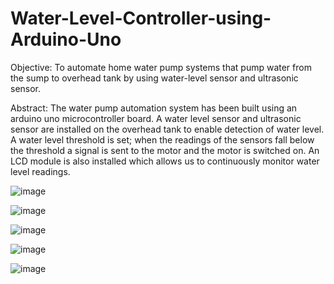 # Water-Level-Controller-using-Arduino-Uno

Objective:
	To automate home water pump systems that pump water from the sump to overhead tank by using water-level sensor and ultrasonic sensor.

Abstract:
	The water pump automation system has been built using an arduino uno microcontroller board. A water level sensor and ultrasonic sensor are installed on the overhead tank to enable detection of water level. A water level threshold is set; when the readings of the sensors fall below the threshold a signal is sent to the motor and the motor is switched on. An LCD module is also installed which allows us to continuously monitor water level readings.
 
![image](https://github.com/Mana120/Water-Level-Controller-Using-Arduino-Uno/assets/90771545/a1680e55-18f4-4d2d-a0b4-b4695a82b10f)

![image](https://github.com/Mana120/Water-Level-Controller-Using-Arduino-Uno/assets/90771545/6e5a399e-9eb7-4c3c-8ad9-6c9426fd8e9b)

![image](https://github.com/Mana120/Water-Level-Controller-Using-Arduino-Uno/assets/90771545/8ca7f97e-10f9-4d5d-92da-488aa0119c1e)

![image](https://github.com/Mana120/Water-Level-Controller-Using-Arduino-Uno/assets/90771545/4f0223c1-bcba-4bec-a6e7-aa5f5959ff1a)

![image](https://github.com/Mana120/Water-Level-Controller-Using-Arduino-Uno/assets/90771545/0d474fb6-72b2-4109-b062-8d68fab89516)



